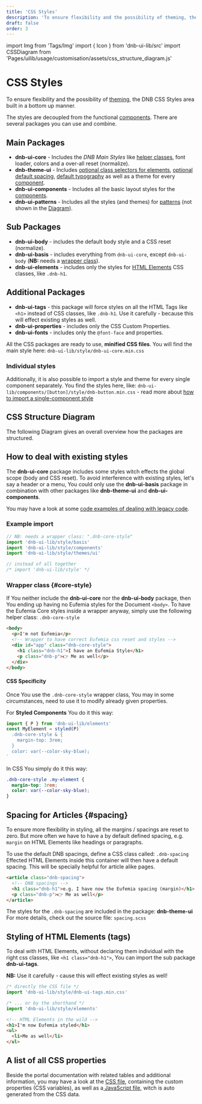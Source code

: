 ```yaml
---
title: 'CSS Styles'
description: 'To ensure flexibility and the possibility of theming, the DNB CSS Styles area built as flexible packages you can import and combine.'
draft: false
order: 3
---
```


import Img from 'Tags/Img'
import { Icon } from 'dnb-ui-lib/src'
import CSSDiagram from 'Pages/uilib/usage/customisation/assets/css_structure_diagram.js'

# CSS Styles

To ensure flexibility and the possibility of [theming](/uilib/usage/customisation/theming), the DNB CSS Styles area built in a bottom up manner.

The styles are decoupled from the functional [components](/uilib/components).
There are several packages you can use and combine.

## Main Packages

- **dnb-ui-core** - Includes the _DNB Main Styles_ like [helper classes](/uilib/helpers), font loader, colors and a over-all reset (normalize).
- **dnb-theme-ui** - Includes [optional class selectors for elements](/uilib/elements), [optional default spacing](#spacing), [default typography](/uilib/typography) as well as a theme for every [component](/uilib/components).
- **dnb-ui-components** - Includes all the basic layout styles for the [components](/uilib/components).
- **dnb-ui-patterns** - Includes all the styles (and themes) for [patterns](/uilib/patterns) (not shown in the [Diagram](#css-structure-diagram)).

## Sub Packages

- **dnb-ui-body** - includes the default body style and a CSS reset (normalize).
- **dnb-ui-basis** - includes everything from `dnb-ui-core`, except `dnb-ui-body` (**NB:** needs a [wrapper class](/uilib/usage/customisation/styling#core-style)).
- **dnb-ui-elements** - includes only the styles for [HTML Elements](/uilib/elements) CSS classes, like `.dnb-h1`.

## Additional Packages

- **dnb-ui-tags** - this package will force styles on all the HTML Tags like `<h1>` instead of CSS classes, like `.dnb-h1`. Use it carefully - because this will effect existing styles as well.
- **dnb-ui-properties** - includes only the CSS Custom Properties.
- **dnb-ui-fonts** - includes only the `@font-face` and properties.

All the CSS packages are ready to use, **minified CSS files**. You will find the main style here: `dnb-ui-lib/style/dnb-ui-core.min.css`

### Individual styles

Additionally, it is also possible to import a style and theme for every single component separately. You find the styles here, like: `dnb-ui-lib/components/[button]/style/dnb-button.min.css` - read more about [how to import a single-component style](/uilib/usage/customisation/styling/consume-styles#single-component-only)

## CSS Structure Diagram

The following Diagram gives an overall overview how the packages are structured.

<div class="margin-bottom">
  <CSSDiagram />
</div>

## How to deal with existing styles

The **dnb-ui-core** package includes some styles witch effects the global scope (body and CSS reset). To avoid interference with existing styles, let's say a header or a menu, You could only use the **dnb-ui-basis** package in combination with other packages like **dnb-theme-ui** and **dnb-ui-components**.

You may have a look at some [code examples of dealing with legacy code](/uilib/usage/customisation/styling/legacy-styling).

### Example import

```js
// NB: needs a wrapper class: ".dnb-core-style"
import 'dnb-ui-lib/style/basis'
import 'dnb-ui-lib/style/components'
import 'dnb-ui-lib/style/themes/ui'

// instead of all together
/* import 'dnb-ui-lib/style' */
```

### Wrapper class {#core-style}

If You neither include the **dnb-ui-core** nor the **dnb-ui-body** package, then You ending up having no Eufemia styles for the Document `<body>`. To have the Eufemia Core styles inside a wrapper anyway, simply use the following helper class: `.dnb-core-style`

```html
<body>
  <p>I'm not Eufemia</p>
  <!-- Wrapper to have correct Eufemia css reset and styles -->
  <div id="app" class="dnb-core-style">
    <h1 class="dnb-h1">I have an Eufemia Style</h1>
    <p class="dnb-p">👉 Me as well</p>
  </div>
</body>
```

#### CSS Specificity

Once You use the `.dnb-core-style` wrapper class, You may in some circumstances, need to use it to modify already given properties.

For **Styled Components** You do it this way:

```jsx
import { P } from 'dnb-ui-lib/elements'
const MyElement = styled(P)`
  .dnb-core-style & {
    margin-top: 3rem;
  }
  color: var(--color-sky-blue);
`
```

In CSS You simply do it this way:

```css
.dnb-core-style .my-element {
  margin-top: 3rem;
  color: var(--color-sky-blue);
}
```

## Spacing for Articles {#spacing}

To ensure more flexibility in styling, all the margins / spacings are reset to zero. But more often we have to have a by default defined spacing, e.g. `margin` on HTML Elements like headings or paragraphs.

To use the default DNB spacings, define a CSS class called: `.dnb-spacing`
Effected HTML Elements inside this container will then have a default spacing. This will be specially helpful for article alike pages.

```html
<article class="dnb-spacing">
  <!-- DNB spacings -->
  <h1 class="dnb-h1">e.g. I have now the Eufemia spacing (margin)</h1>
  <p class="dnb-p">👉 Me as well</p>
</article>
```

The styles for the `.dnb-spacing` are included in the package: **dnb-theme-ui**
For more details, check out the source file: `spacing.scss`

## Styling of HTML Elements (tags)

To deal with HTML Elements, without declaring them individual with the right css classes, like `<h1 class="dnb-h1">`, You can import the sub package **dnb-ui-tags**.

**NB:** Use it carefully - cause this will effect existing styles as well!

```js
/* directly the CSS file */
import 'dnb-ui-lib/style/dnb-ui-tags.min.css'

/* ... or by the shorthand */
import 'dnb-ui-lib/style/elements'
```

```html
<!-- HTML Elements in the wild -->
<h1>I'm now Eufemia styled</h1>
<ul>
  <li>Me as well</li>
</ul>
```

## A list of all CSS properties

Beside the portal documentation with related tables and additional information, you may have a look at the [CSS file](https://unpkg.com/browse/dnb-ui-lib@latest/style/dnb-ui-properties.css), containing the custom properties (CSS variables), as well as a[ JavaScript file](https://unpkg.com/browse/dnb-ui-lib@latest/style/properties.js), witch is auto generated from the CSS data.
